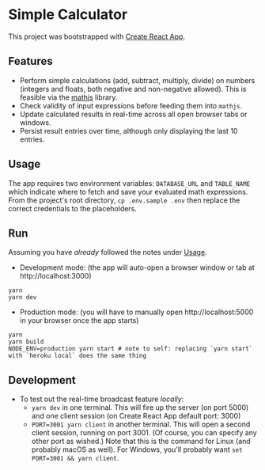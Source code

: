 # Simple Calculator

This project was bootstrapped with [Create React App](https://github.com/facebook/create-react-app).

## Features

- Perform simple calculations (add, subtract, multiply, divide) on numbers (integers and floats, both negative and non-negative allowed). This is feasible via the [mathjs](http://mathjs.org/) library.
- Check validity of input expressions before feeding them into `mathjs`.
- Update calculated results in real-time across all open browser tabs or windows.
- Persist result entries over time, although only displaying the last 10 entries.

## Usage

The app requires two environment variables: `DATABASE_URL` and `TABLE_NAME` which indicate where to fetch and save your evaluated math
expressions. From the project's root directory, `cp .env.sample .env` then replace the correct credentials to the placeholders.

## Run

Assuming you have _already_ followed the notes under [Usage](#usage).

- Development mode: (the app will auto-open a browser window or tab at http://localhost:3000)

```
yarn
yarn dev
```

- Production mode: (you will have to manually open http://localhost:5000 in your browser once the app starts)

```
yarn
yarn build
NODE_ENV=production yarn start # note to self: replacing `yarn start` with `heroku local` does the same thing
```

## Development

- To test out the real-time broadcast feature _locally_:
  - `yarn dev` in one terminal. This will fire up the server (on port 5000) and one client session (on Create React App default port: 3000)
  - `PORT=3001 yarn client` in another terminal. This will open a second client session, running on port 3001. (Of course, you can specify any other port as wished.) Note that this is the command for Linux (and probably macOS as well). For Windows, you'll probably want `set PORT=3001 && yarn client`. 
